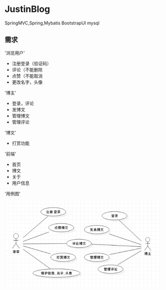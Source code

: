 # JustinBlog
SpringMVC,Spring,Mybatis     BootstrapUI mysql

## 需求

'浏览用户'
* 注册登录（验证码）
* 评论（不能删除
* 点赞（不能取消
* 更改名字，头像

'博主'
* 登录，评论
* 发博文
* 管理博文
* 管理评论

'博文'
* 打赏功能

'前端'
* 首页
* 博文
* 关于
* 用户信息

'用例图'

![](https://github.com/Jackie2330489/JustinBlog/blob/master/picForREADME/use_case.jpg)
